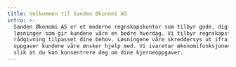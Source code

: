 ```yaml
---
title: Velkommen til Sanden Økonomi AS
intro: >-
  Sanden Økonomi AS er et moderne regnskapskontor som tilbyr gode, digitale
  løsninger som gir kundene våre en bedre hverdag. Vi tilbyr regnskapsførsel og
  rådgivning tilpasset dine behov. Løsningene våre skreddersys ut ifra hvilke
  oppgaver kundene våre ønsker hjelp med. Vi ivaretar økonomifunksjonen for deg
  slik at du kan konsentrere deg om dine kjerneoppgaver.
---
```


